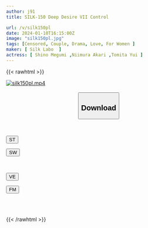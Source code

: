 ```yaml
---
author: j91
title: SILK-150 Deep Desire VII Control

url: /v/silk150pl
date: 2024-01-10T16:15:00Z
image: "silk150pl.jpg"
tags: [Censored, Couple, Drama, Love, For Women	]
maker: [ Silk Labo  ]
actress: [ Shino Megumi ,Niimura Akari ,Tomita Yui ]
---
```



{{< rawhtml >}}

<div class="video" data-videoid="2zbM1W9V3DfZrrQ">
    <a href="javascript:;">
        <img src="/v/silk150pl/silk150pl.jpg" width="WIDTH" height="HEIGHT" alt="silk150pl.mp4" loading="lazy">
    </a>
</div>

<script type="text/javascript" src="https://j91.asia/asset/on-demand-st.js"></script>

<br>
  <link rel="stylesheet" href="https://j91.asia/asset/bs5.css">
  
  <center>
  <button class="btn btn-primary" type="button" data-bs-toggle="collapse" data-bs-target=".multi-collapse" aria-expanded="false" aria-controls="multiCollapseExample1 multiCollapseExample2"><h2>Download</h2></button></center>
</p>
<div class="row">
  <div class="col">
    <div class="collapse multi-collapse" id="multiCollapseExample1">
      <div class="card card-body">
	      	      <br>
<div class="buttons">  
<p><a href="https://streamtape.to/v/2zbM1W9V3DfZrrQ" target="_blank"><button class="btn-hover color-3"><i class="fa fa-download"></i> ST</button></a></p>
<p><a href="https://flaswish.com/dxs7yrax23w8" target="_blank"><button class="btn-hover color-2"><i class="fa fa-download"></i> SW</button></a></p></div>
    </div>
  </div>
</div>
  <div class="col">
    <div class="collapse multi-collapse" id="multiCollapseExample2">
      <div class="card card-body">
	      <br>
<div class="buttons">
<p><a href="https://veev.to/d/27jC6viHhYMX1P579wJO3K8SHS9ibAd9wQZGlsz" target="_blank"><button class="btn-hover color-9"><i class="fa fa-download"></i> VE</button></a></p>
<p><a href="javascript:;" target="_blank"><button class="btn-hover color-8"><i class="fa fa-download"></i> FM</button></a></p></div>
<br><br>
      </div>
    </div>
  </div>
</div>

{{< /rawhtml >}}